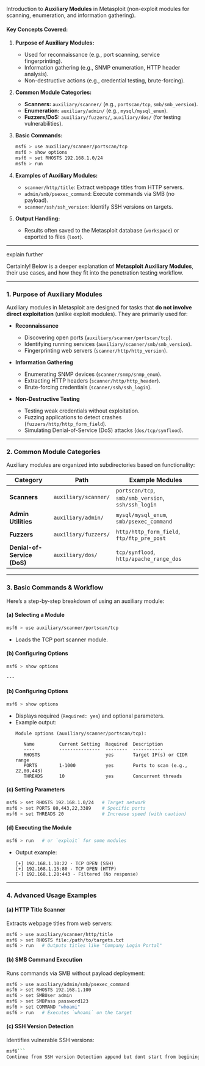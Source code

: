 


Introduction to **Auxiliary Modules** in Metasploit (non-exploit modules for scanning, enumeration, and information gathering).  

#### **Key Concepts Covered:**  
1. **Purpose of Auxiliary Modules:**  
   - Used for reconnaissance (e.g., port scanning, service fingerprinting).  
   - Information gathering (e.g., SNMP enumeration, HTTP header analysis).  
   - Non-destructive actions (e.g., credential testing, brute-forcing).  

2. **Common Module Categories:**  
   - **Scanners:** `auxiliary/scanner/` (e.g., `portscan/tcp`, `smb/smb_version`).  
   - **Enumeration:** `auxiliary/admin/` (e.g., `mysql/mysql_enum`).  
   - **Fuzzers/DoS:** `auxiliary/fuzzers/`, `auxiliary/dos/` (for testing vulnerabilities).  

3. **Basic Commands:**  
   ```bash
   msf6 > use auxiliary/scanner/portscan/tcp
   msf6 > show options
   msf6 > set RHOSTS 192.168.1.0/24
   msf6 > run
   ```

4. **Examples of Auxiliary Modules:**  
   - `scanner/http/title`: Extract webpage titles from HTTP servers.  
   - `admin/smb/psexec_command`: Execute commands via SMB (no payload).  
   - `scanner/ssh/ssh_version`: Identify SSH versions on targets.  

5. **Output Handling:**  
   - Results often saved to the Metasploit database (`workspace`) or exported to files (`loot`).  

---

explain further


Certainly! Below is a deeper explanation of **Metasploit Auxiliary Modules**, their use cases, and how they fit into the penetration testing workflow.

---

### **1. Purpose of Auxiliary Modules**
Auxiliary modules in Metasploit are designed for tasks that **do not involve direct exploitation** (unlike exploit modules). They are primarily used for:
- **Reconnaissance**  
  - Discovering open ports (`auxiliary/scanner/portscan/tcp`).  
  - Identifying running services (`auxiliary/scanner/smb/smb_version`).  
  - Fingerprinting web servers (`scanner/http/http_version`).  

- **Information Gathering**  
  - Enumerating SNMP devices (`scanner/snmp/snmp_enum`).  
  - Extracting HTTP headers (`scanner/http/http_header`).  
  - Brute-forcing credentials (`scanner/ssh/ssh_login`).  

- **Non-Destructive Testing**  
  - Testing weak credentials without exploitation.  
  - Fuzzing applications to detect crashes (`fuzzers/http/http_form_field`).  
  - Simulating Denial-of-Service (DoS) attacks (`dos/tcp/synflood`).  

---

### **2. Common Module Categories**
Auxiliary modules are organized into subdirectories based on functionality:

| Category | Path | Example Modules |
|----------|------|----------------|
| **Scanners** | `auxiliary/scanner/` | `portscan/tcp`, `smb/smb_version`, `ssh/ssh_login` |
| **Admin Utilities** | `auxiliary/admin/` | `mysql/mysql_enum`, `smb/psexec_command` |
| **Fuzzers** | `auxiliary/fuzzers/` | `http/http_form_field`, `ftp/ftp_pre_post` |
| **Denial-of-Service (DoS)** | `auxiliary/dos/` | `tcp/synflood`, `http/apache_range_dos` |

---

### **3. Basic Commands & Workflow**
Here’s a step-by-step breakdown of using an auxiliary module:

#### **(a) Selecting a Module**
```bash
msf6 > use auxiliary/scanner/portscan/tcp
```
- Loads the TCP port scanner module.

#### **(b) Configuring Options**
```bash
msf6 > show options

---

```


 #### **(b) Configuring Options**  
```bash
msf6 > show options
```
- Displays required (`Required: yes`) and optional parameters.  
- Example output:
  ```
  Module options (auxiliary/scanner/portscan/tcp):

     Name         Current Setting  Required  Description
     ----         ---------------  --------  -----------
     RHOSTS                        yes       Target IP(s) or CIDR range
     PORTS        1-1000           yes       Ports to scan (e.g., 22,80,443)
     THREADS      10               yes       Concurrent threads
  ```

#### **(c) Setting Parameters**  
```bash
msf6 > set RHOSTS 192.168.1.0/24   # Target network
msf6 > set PORTS 80,443,22,3389    # Specific ports 
msf6 > set THREADS 20              # Increase speed (with caution)
```

#### **(d) Executing the Module**  
```bash
msf6 > run   # or `exploit` for some modules
```
- Output example:
  ```
  [+] 192.168.1.10:22 - TCP OPEN (SSH)
  [+] 192.168.1.15:80 - TCP OPEN (HTTP)
  [-] 192.168.1.20:443 - Filtered (No response)
  ```

---

### **4. Advanced Usage Examples**
#### **(a) HTTP Title Scanner**  
Extracts webpage titles from web servers:
```bash
msf6 > use auxiliary/scanner/http/title  
msf6 > set RHOSTS file:/path/to/targets.txt  
msf6 > run   # Outputs titles like "Company Login Portal"
```

#### **(b) SMB Command Execution**  
Runs commands via SMB without payload deployment:
```bash
msf6 > use auxiliary/admin/smb/psexec_command  
msf6 > set RHOSTS 192.168.1.100  
msf6 > set SMBUser admin  
msf6 > set SMBPass password123  
msf6 > set COMMAND "whoami"  
msf6 > run   # Executes `whoami` on the target
```

#### **(c) SSH Version Detection**  
Identifies vulnerable SSH versions:
```bash
msf6```
Continue from SSH version Detection append but dont start from begining 